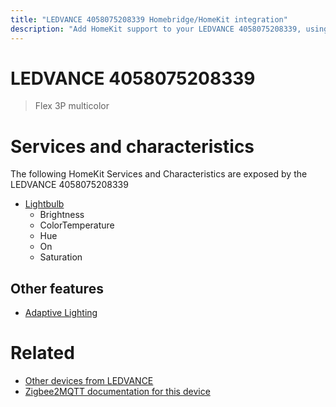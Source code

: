 ```yaml
---
title: "LEDVANCE 4058075208339 Homebridge/HomeKit integration"
description: "Add HomeKit support to your LEDVANCE 4058075208339, using Homebridge, Zigbee2MQTT and homebridge-z2m."
---
```

<!---
This file has been GENERATED using src/docgen/docgen.ts
DO NOT EDIT THIS FILE MANUALLY!
-->
# LEDVANCE 4058075208339
> Flex 3P multicolor


# Services and characteristics
The following HomeKit Services and Characteristics are exposed by
the LEDVANCE 4058075208339

* [Lightbulb](../../light.md)
  * Brightness
  * ColorTemperature
  * Hue
  * On
  * Saturation


## Other features
* [Adaptive Lighting](../../light.md)


# Related
* [Other devices from LEDVANCE](../index.md#ledvance)
* [Zigbee2MQTT documentation for this device](https://www.zigbee2mqtt.io/devices/4058075208339.html)